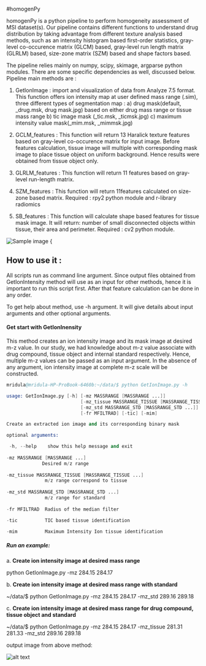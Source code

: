 #homogenPy

homogenPy is a python pipeline to perform homogeneity assessment of MSI dataset(s). 
Our pipeline contains different functions to understand drug distribution by taking advantage from different texture analysis based methods, such as an intensity histogram based first-order statistics, gray-level co-occurence matrix (GLCM) based, gray-level run length matrix (GLRLM) based,  size-zone matrix (SZM) based and shape factors based. 

The pipeline relies mainly on numpy, scipy, skimage, argparse python modules. There are some specific dependencies as well, discussed below. Pipeline main methods are : 

1) GetIonImage : import and visualization of data from Analyze 7.5 format. This function offers ion intensity map at user defined mass range (.sim),  three different types of segmentation map :
	a) drug mask(default, _drug.msk, drug mask.jpg) based on either drug mass range or tissue mass range b) tic image mask (_tic.msk, _ticmsk.jpg)  c) maximum intensity value mask(_mim.msk, _mimmsk.jpg)
 	 
2) GCLM_features : This function will return 13 Haralick texture features based on gray-level co-occurence matrix for input image. Before features calculation, tissue image will multiple with corresponding mask image to place tissue object on uniform background. Hence results were obtained from tissue object only.

3) GLRLM_features : This function will return 11 features based on gray-level run-length matrix.

4) SZM_features : This function will return 11features calculated on size-zone based matrix. Required : rpy2 python module and r-library radiomics

5) SB_features : This function will calculate shape based features for tissue mask image. It will return: number of small disconnected objects within tissue, their area and perimeter. Required : cv2 python module.

![Sample image](https://github.com/pietrofranceschi/homogenPy/blob/master/github.jpeg "Pipeline workflow") {

## How to use it :  

All scripts run as command line argument. Since output files obtained from GetIonIntensity method will use as an input for other methods, hence it is important to run this script first. After that feature calculation can be done in any order. 

To get help about method, use -h argument. It will give details about input arguments and other optional arguments.  

#### Get start with GetIonInensity
 
This method creates an ion intensity image and its mask image at desired m-z value. In our study, we had knowledge about m-z value associate with drug compound, tissue object and internal standard respectively. Hence, multiple m-z values can be passed as an input argument. In the absence of any argument, ion intensity image at complete m-z scale will be constructed.

```s
mridula@mridula-HP-ProBook-6460b:~/data/$ python GetIonImage.py -h 

usage: GetIonImage.py [-h] [-mz MASSRANGE [MASSRANGE ...]]
                           [-mz_tissue MASSRANGE_TISSUE [MASSRANGE_TISSUE ...]]
                           [-mz_std MASSRANGE_STD [MASSRANGE_STD ...]]
                           [-fr MFILTRAD] [-tic] [-mim]

Create an extracted ion image and its corresponding binary mask

optional arguments:

 -h, --help    show this help message and exit
 
-mz MASSRANGE [MASSRANGE ...]
             Desired m/z range
              
-mz_tissue MASSRANGE_TISSUE [MASSRANGE_TISSUE ...]
              m/z range correspond to tissue
              
-mz_std MASSRANGE_STD [MASSRANGE_STD ...]
              m/z range for standard
              
-fr MFILTRAD  Radius of the median filter

-tic          TIC based tissue identification

-mim          Maximum Intensity Ion tissue identification
```

##### Run an example: 

a. **Create ion intensity image at desired mass range**

 python GetIonImage.py -mz 284.15 284.17
 
b. **Create ion intensity image at desired mass range with standard**

~/data/$ python GetIonImage.py -mz 284.15 284.17 -mz_std 289.16 289.18

c. **Create ion intensity image at desired mass range for drug compound, tissue object and standard**

~/data/$ python GetIonImage.py -mz 284.15 284.17 -mz_tissue 281.31 281.33 -mz_std 289.16 289.18


output image from above method: 

![alt text](https://github.com/pietrofranceschi/homogenPy/blob/master/HCT116_AVA.5943_150521.jpg "Drug mask image")


